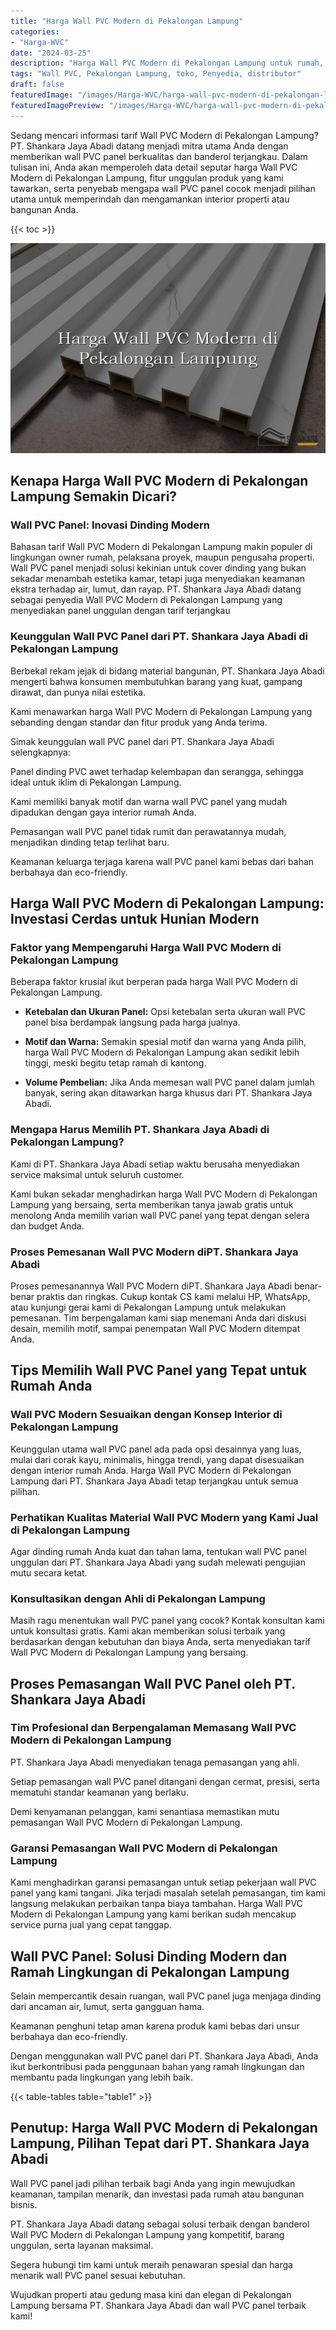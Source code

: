```yaml
---
title: "Harga Wall PVC Modern di Pekalongan Lampung"
categories:
- "Harga-WVC"
date: "2024-03-25"
description: "Harga Wall PVC Modern di Pekalongan Lampung untuk rumah, office, dan toko. Material berkualitas, beragam motif, variasi warna menarik, beserta servis instalasi dikerjakan oleh teknisi profesional serta kepastian resmi!|Servis distribusi Wall PVC Modern di Pekalongan Lampung bagi kebutuhan tempat tinggal, perkantoran, atau toko, dengan produk berkualitas dan penempatan oleh tenaga ahli berpengalaman serta jaminan resmi.|Pilihan Wall PVC Modern di Pekalongan Lampung yang terbukti untuk hunian, perkantoran, dan ritel, bersama panel unggulan dan penempatan oleh tenaga ahli berpengalaman dan kepastian resmi.|Distribusi Wall PVC Modern di Pekalongan Lampung bagi rumah, kantor, serta gerai, dengan material terbaik dan penempatan dikerjakan oleh tim berpengalaman, lengkap beserta garansi resmi.}"
tags: "Wall PVC, Pekalongan Lampung, toko, Penyedia, distributor"
draft: false
featuredImage: "/images/Harga-WVC/harga-wall-pvc-modern-di-pekalongan-lampung.png"
featuredImagePreview: "/images/Harga-WVC/harga-wall-pvc-modern-di-pekalongan-lampung.png"
---
```


Sedang mencari informasi tarif Wall PVC Modern di Pekalongan Lampung? PT. Shankara Jaya Abadi datang menjadi mitra utama Anda dengan memberikan wall PVC panel berkualitas dan banderol terjangkau. Dalam tulisan ini, Anda akan memperoleh data detail seputar harga Wall PVC Modern di Pekalongan Lampung, fitur unggulan produk yang kami tawarkan, serta penyebab mengapa wall PVC panel cocok menjadi pilihan utama untuk memperindah dan mengamankan interior properti atau bangunan Anda.

{{< toc >}}

![Harga Wall PVC Modern di Pekalongan Lampung](/images/Harga-WVC/Harga-Wall-PVC-Modern-di-Pekalongan-Lampung.png)

## Kenapa Harga Wall PVC Modern di Pekalongan Lampung Semakin Dicari?

### Wall PVC Panel: Inovasi Dinding Modern

Bahasan tarif Wall PVC Modern di Pekalongan Lampung makin populer di lingkungan owner rumah, pelaksana proyek, maupun pengusaha properti. Wall PVC panel menjadi solusi kekinian untuk cover dinding yang bukan sekadar menambah estetika kamar, tetapi juga menyediakan keamanan ekstra terhadap air, lumut, dan rayap. PT. Shankara Jaya Abadi datang sebagai penyedia Wall PVC Modern di Pekalongan Lampung yang menyediakan panel unggulan dengan tarif terjangkau

### Keunggulan Wall PVC Panel dari PT. Shankara Jaya Abadi di Pekalongan Lampung

Berbekal rekam jejak di bidang material bangunan, PT. Shankara Jaya Abadi mengerti bahwa konsumen membutuhkan barang yang kuat, gampang dirawat, dan punya nilai estetika.

Kami menawarkan harga Wall PVC Modern di Pekalongan Lampung yang sebanding dengan standar dan fitur produk yang Anda terima.

Simak keunggulan wall PVC panel dari PT. Shankara Jaya Abadi selengkapnya:

Panel dinding PVC awet terhadap kelembapan dan serangga, sehingga ideal untuk iklim di Pekalongan Lampung.

Kami memiliki banyak motif dan warna wall PVC panel yang mudah dipadukan dengan gaya interior rumah Anda.

Pemasangan wall PVC panel tidak rumit dan perawatannya mudah, menjadikan dinding tetap terlihat baru.

Keamanan keluarga terjaga karena wall PVC panel kami bebas dari bahan berbahaya dan eco-friendly.

## Harga Wall PVC Modern di Pekalongan Lampung: Investasi Cerdas untuk Hunian Modern

### Faktor yang Mempengaruhi Harga Wall PVC Modern di Pekalongan Lampung

Beberapa faktor krusial ikut berperan pada harga Wall PVC Modern di Pekalongan Lampung.

- **Ketebalan dan Ukuran Panel:** Opsi ketebalan serta ukuran wall PVC panel bisa berdampak langsung pada harga jualnya.

- **Motif dan Warna:** Semakin spesial motif dan warna yang Anda pilih, harga Wall PVC Modern di Pekalongan Lampung akan sedikit lebih tinggi, meski begitu tetap ramah di kantong.

- **Volume Pembelian:** Jika Anda memesan wall PVC panel dalam jumlah banyak, sering akan ditawarkan harga khusus dari PT. Shankara Jaya Abadi.

### Mengapa Harus Memilih PT. Shankara Jaya Abadi di Pekalongan Lampung?

Kami di PT. Shankara Jaya Abadi setiap waktu berusaha menyediakan service maksimal untuk seluruh customer.

Kami bukan sekadar menghadirkan harga Wall PVC Modern di Pekalongan Lampung yang bersaing, serta memberikan tanya jawab gratis untuk menolong Anda memilih varian wall PVC panel yang tepat dengan selera dan budget Anda.

### Proses Pemesanan Wall PVC Modern diPT. Shankara Jaya Abadi

Proses pemesanannya Wall PVC Modern diPT. Shankara Jaya Abadi benar-benar praktis dan ringkas. Cukup kontak CS kami melalui HP, WhatsApp, atau kunjungi gerai kami di Pekalongan Lampung untuk melakukan pemesanan. Tim berpengalaman kami siap menemani Anda dari diskusi desain, memilih motif, sampai penempatan Wall PVC Modern ditempat Anda.

## Tips Memilih Wall PVC Panel yang Tepat untuk Rumah Anda

### Wall PVC Modern Sesuaikan dengan Konsep Interior di Pekalongan Lampung

Keunggulan utama wall PVC panel ada pada opsi desainnya yang luas, mulai dari corak kayu, minimalis, hingga trendi, yang dapat disesuaikan dengan interior rumah Anda. Harga Wall PVC Modern di Pekalongan Lampung dari PT. Shankara Jaya Abadi tetap terjangkau untuk semua pilihan.

### Perhatikan Kualitas Material Wall PVC Modern yang Kami Jual di Pekalongan Lampung

Agar dinding rumah Anda kuat dan tahan lama, tentukan wall PVC panel unggulan dari PT. Shankara Jaya Abadi yang sudah melewati pengujian mutu secara ketat.

### Konsultasikan dengan Ahli di Pekalongan Lampung

Masih ragu menentukan wall PVC panel yang cocok? Kontak konsultan kami untuk konsultasi gratis. Kami akan memberikan solusi terbaik yang berdasarkan dengan kebutuhan dan biaya Anda, serta menyediakan tarif Wall PVC Modern di Pekalongan Lampung yang bersaing.

## Proses Pemasangan Wall PVC Panel oleh PT. Shankara Jaya Abadi

### Tim Profesional dan Berpengalaman Memasang Wall PVC Modern di Pekalongan Lampung

PT. Shankara Jaya Abadi menyediakan tenaga pemasangan yang ahli.

Setiap pemasangan wall PVC panel ditangani dengan cermat, presisi, serta mematuhi standar keamanan yang berlaku.

Demi kenyamanan pelanggan, kami senantiasa memastikan mutu pemasangan Wall PVC Modern di Pekalongan Lampung.

### Garansi Pemasangan Wall PVC Modern di Pekalongan Lampung

Kami menghadirkan garansi pemasangan untuk setiap pekerjaan wall PVC panel yang kami tangani. Jika terjadi masalah setelah pemasangan, tim kami langsung melakukan perbaikan tanpa biaya tambahan. Harga Wall PVC Modern di Pekalongan Lampung yang kami berikan sudah mencakup service purna jual yang cepat tanggap.

## Wall PVC Panel: Solusi Dinding Modern dan Ramah Lingkungan di Pekalongan Lampung

Selain mempercantik desain ruangan, wall PVC panel juga menjaga dinding dari ancaman air, lumut, serta gangguan hama.

Keamanan penghuni tetap aman karena produk kami bebas dari unsur berbahaya dan eco-friendly.

Dengan menggunakan wall PVC panel dari PT. Shankara Jaya Abadi, Anda ikut berkontribusi pada penggunaan bahan yang ramah lingkungan dan membantu pada lingkungan yang lebih baik.

{{< table-tables table="table1" >}}

## Penutup: Harga Wall PVC Modern di Pekalongan Lampung, Pilihan Tepat dari PT. Shankara Jaya Abadi

Wall PVC panel jadi pilihan terbaik bagi Anda yang ingin mewujudkan keamanan, tampilan menarik, dan investasi pada rumah atau bangunan bisnis.

PT. Shankara Jaya Abadi datang sebagai solusi terbaik dengan banderol Wall PVC Modern di Pekalongan Lampung yang kompetitif, barang unggulan, serta layanan maksimal.

Segera hubungi tim kami untuk meraih penawaran spesial dan harga menarik wall PVC panel sesuai kebutuhan.

Wujudkan properti atau gedung masa kini dan elegan di Pekalongan Lampung bersama PT. Shankara Jaya Abadi dan wall PVC panel terbaik kami!
